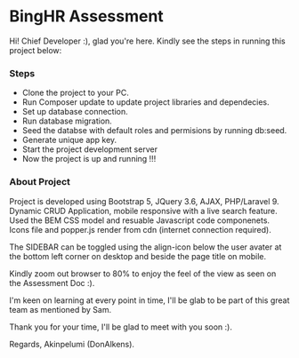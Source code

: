 # BingHR Assessment

Hi! Chief Developer :), glad you're here. Kindly see the steps in running this project below:

### Steps
- Clone the project to your PC.
- Run Composer update to update project libraries and dependecies.
- Set up database connection.
- Run database migration.
- Seed the databse with default roles and permisions by running db:seed.
- Generate unique app key.
- Start the project development server
- Now the project is up and running !!!


### About Project
Project is developed using Bootstrap 5, JQuery 3.6, AJAX, PHP/Laravel 9.
Dynamic CRUD Application, mobile responsive with a live search feature. Used the BEM CSS model and resuable Javascript code componenets. Icons file and popper.js render from cdn (internet connection required).

The SIDEBAR can be toggled using the align-icon below the user avater at the bottom left corner on desktop and beside the page title on mobile.

Kindly zoom out browser to 80% to enjoy the feel of the view as seen on the Assessment Doc :).

I'm keen on learning at every point in time, I'll be glab to be part of this great team as mentioned by Sam.

Thank you for your time, I'll be glad to meet with you soon :).

Regards,
Akinpelumi (DonAlkens).


